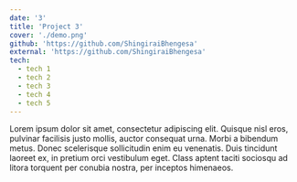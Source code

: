```yaml
---
date: '3'
title: 'Project 3'
cover: './demo.png'
github: 'https://github.com/ShingiraiBhengesa'
external: 'https://github.com/ShingiraiBhengesa'
tech:
  - tech 1
  - tech 2
  - tech 3
  - tech 4
  - tech 5
---
```

Lorem ipsum dolor sit amet, consectetur adipiscing elit. Quisque nisl eros,
pulvinar facilisis justo mollis, auctor consequat urna. Morbi a bibendum metus.
Donec scelerisque sollicitudin enim eu venenatis. Duis tincidunt laoreet ex,
in pretium orci vestibulum eget. Class aptent taciti sociosqu ad litora torquent
per conubia nostra, per inceptos himenaeos.
